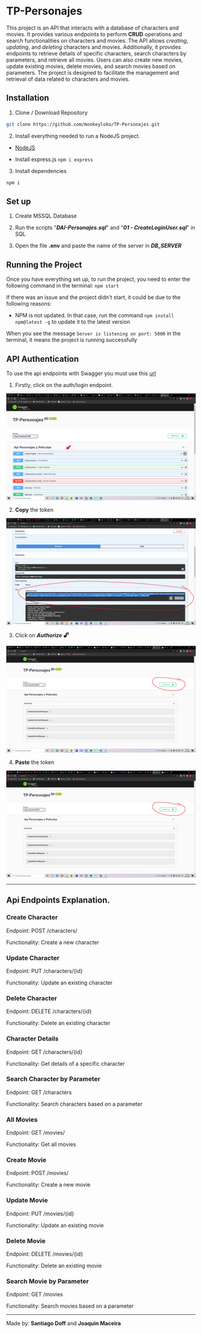 
# TP-Personajes

This project is an API that interacts with a database of characters and movies.
It provides various endpoints to perform **CRUD** operations and search functionalities on characters and movies.
The API allows *creating*, *updating*, and *deleting* characters and movies.
Additionally, it provides endpoints to retrieve details of specific characters, search characters by parameters, and retrieve all movies.
Users can also create new movies, update existing movies, delete movies, and search movies based on parameters.
The project is designed to facilitate the management and retrieval of data related to characters and movies.

## Installation






1. Clone / Download Repository

```bash
git clone https://github.com/monkeyloko/TP-Personajes.git
```

2. Install everything needed to run a NodeJS project.

- [NodeJS](https://nodejs.org/es)


- Install express.js ```
                        npm i express
                    ```


3. Install dependencies

```bash
npm i
```

## Set up

1. Create MSSQL Database

2. Run the scripts "***DAI-Personajes.sql***" and "***01 - CreateLoginUser.sql***" in SQL

3. Open the file **.env** and paste the name of the server in ***DB_SERVER***

## Running the Project

Once you have everything set up, to run the project, you need to enter the following command in the terminal: `npm start`

If there was an issue and the project didn't start, it could be due to the following reasons:
- NPM is not updated. In that case, run the command `npm install npm@latest -g` to update it to the latest version

When you see the message `Server is listening on port: 5000` in the terminal, it means the project is running successfully

## API Authentication

To use the api endpoints with Swagger you must use this [url](localhost:5000/api-docs)

1. Firstly, click on the auth/login endpoint.

![](readmeIMG/swagger1.PNG)


2. **Copy** the token 

![](readmeIMG/swagger2.PNG)


3. Click on ***Authorize :unlock:*** 

![](readmeIMG/swagger4.png)

4. **Paste** the token

![](readmeIMG/swagger4.png)

---
## Api Endpoints Explanation.

### Create Character

Endpoint: POST /characters/

Functionality: Create a new character

### Update Character

Endpoint: PUT /characters/{id}

Functionality: Update an existing character

### Delete Character

Endpoint: DELETE /characters/{id}

Functionality: Delete an existing character

### Character Details

Endpoint: GET /characters/{id}

Functionality: Get details of a specific character

### Search Character by Parameter

Endpoint: GET /characters

Functionality: Search characters based on a parameter

### All Movies

Endpoint: GET /movies/

Functionality: Get all movies

### Create Movie

Endpoint: POST /movies/

Functionality: Create a new movie

### Update Movie

Endpoint: PUT /movies/{id}

Functionality: Update an existing movie

### Delete Movie

Endpoint: DELETE /movies/{id}

Functionality: Delete an existing movie

### Search Movie by Parameter

Endpoint: GET /movies

Functionality: Search movies based on a parameter

---
Made by: **Santiago Doff** and **Joaquin Maceira**
